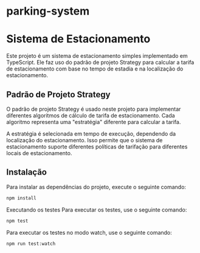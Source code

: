 # parking-system

# Sistema de Estacionamento

Este projeto é um sistema de estacionamento simples implementado em TypeScript. Ele faz uso do padrão de projeto Strategy para calcular a tarifa de estacionamento com base no tempo de estadia e na localização do estacionamento.

## Padrão de Projeto Strategy

O padrão de projeto Strategy é usado neste projeto para implementar diferentes algoritmos de cálculo de tarifa de estacionamento. Cada algoritmo representa uma "estratégia" diferente para calcular a tarifa.

A estratégia é selecionada em tempo de execução, dependendo da localização do estacionamento. Isso permite que o sistema de estacionamento suporte diferentes políticas de tarifação para diferentes locais de estacionamento.

## Instalação

Para instalar as dependências do projeto, execute o seguinte comando:

```bash
npm install
```

Executando os testes
Para executar os testes, use o seguinte comando:

```bash
npm test
```

Para executar os testes no modo watch, use o seguinte comando:

```bash
npm run test:watch
```
